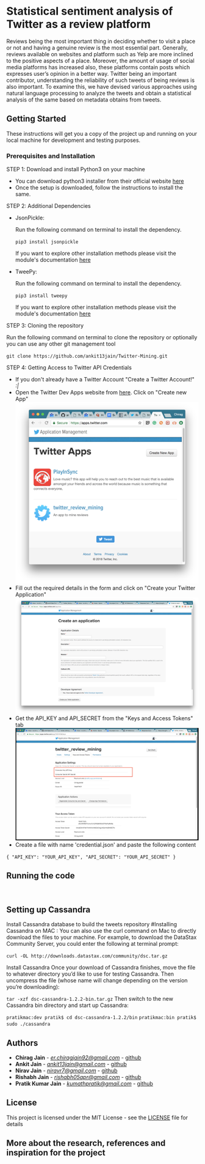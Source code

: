 # Statistical sentiment analysis of Twitter as a review platform

Reviews being the most important thing in deciding whether
to visit a place or not and having a genuine review is the
most essential part. Generally, reviews available on websites
and platform such as Yelp are more inclined to the
positive aspects of a place. Moreover, the amount of usage
of social media platforms has increased also, these platforms
contain posts which expresses user’s opinion in a better way.
Twitter being an important contributor, understanding the
reliability of such tweets of being reviews is also important.
To examine this, we have devised various approaches using
natural language processing to analyze the tweets and obtain
a statistical analysis of the same based on metadata
obtains from tweets.

## Getting Started
These instructions will get you a copy of the project up and running on your local machine for development and testing purposes.

### Prerequisites and Installation

STEP 1: Download and install Python3 on your machine

* You can download python3 installer from their official website [here](https://www.python.org/downloads/)
* Once the setup is downloaded, follow the instructions to install the same.

STEP 2: Additional Dependencies

* JsonPickle:

  Run the following command on terminal to install the dependency.

  ``pip3 install jsonpickle``

  If you want to explore other installation methods please visit the module's documentation [here](https://jsonpickle.github.io/#download-install)

* TweePy:

  Run the following command on terminal to install the dependency.

  ``pip3 install tweepy``

  If you want to explore other installation methods please visit the module's documentation [here](http://docs.tweepy.org/en/v3.4.0/install.html)

STEP 3: Cloning the repository

Run the following command on terminal to clone the repository or optionally you can use any other git management tool

``git clone https://github.com/ankit13jain/Twitter-Mining.git``

STEP 4: Getting Access to Twitter API Credentials

* If you don't already have a Twitter Account "Create a Twitter Account!" *:|*
* Open the Twitter Dev Apps website from [here](https://apps.twitter.com/). Click on "Create new App"
![Create New App](/readme_files/app_home.png)
* Fill out the required details in the form and click on "Create your Twitter Application"
![Fill details](/readme_files/app_new.png)
* Get the API_KEY and API_SECRET from the "Keys and Access Tokens" tab
![Fill details](/readme_files/app_keys.png)
* Create a file with name 'credential.json' and paste the following content

``{
  "API_KEY": "YOUR_API_KEY",
  "API_SECRET": "YOUR_API_SECRET"
}``

## Running the code

``  ``
## Setting up Cassandra

Install Cassandra database to build the tweets repository
#Installing Cassandra on MAC :
You can also use the curl command on Mac to directly download the files to your machine. For example, to download the DataStax Community Server, you could enter the following at terminal prompt:

``curl -OL http://downloads.datastax.com/community/dsc.tar.gz``

Install Cassandra
Once your download of Cassandra finishes, move the file to whatever directory you’d like to use for testing Cassandra. Then uncompress the file (whose name will change depending on the version you’re downloading):

``tar -xzf dsc-cassandra-1.2.2-bin.tar.gz``
Then switch to the new Cassandra bin directory and start up Cassandra:

``pratikmac:dev pratik$ cd dsc-cassandra-1.2.2/bin``
``pratikmac:bin pratik$ sudo ./cassandra``

## Authors

* **Chirag Jain** - *er.chiragjain92@gmail.com* - [github](http://github.com/CJ8664)
* **Ankit Jain** - *ankit13jain@gmail.com* - [github](http://github.com/ankit13jain)
* **Nirav Jain** - *niravr7@gmail.com* - [github](http://github.com/niravjain)
* **Rishabh Jain** - *rishabh05apr@gmail.com* - [github](https://github.com/Rishabh05apr)
* **Pratik Kumar Jain** - *kumathpratik@gmail.com* - [github](https://github.com/pratikkumar-jain)

## License

This project is licensed under the MIT License - see the [LICENSE](LICENSE.md) file for details

## More about the research, references and inspiration for the project

